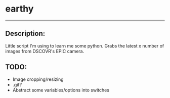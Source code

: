 # earthy
------

Description:
------
Little script I'm using to learn me some python. Grabs the latest x number of images from DSCOVR's EPIC camera.


TODO:
-----
- Image cropping/resizing
- .gif?
- Abstract some variables/options into switches

